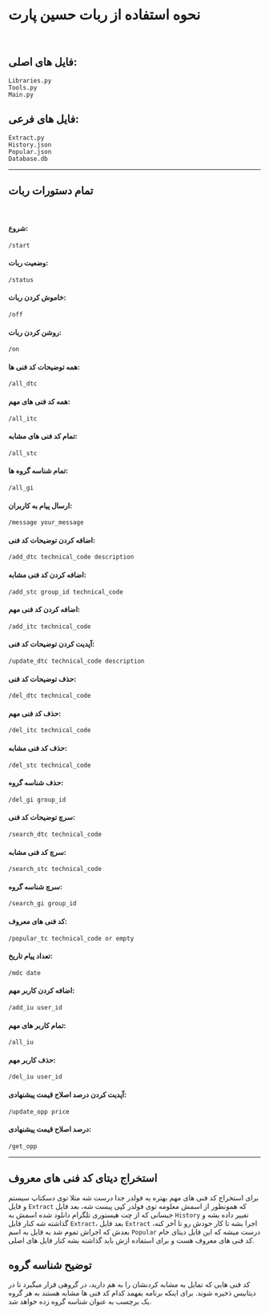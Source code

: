 # نحوه استفاده از ربات حسین پارت

<br>

## فایل های اصلی:

`Libraries.py`
<br>
`Tools.py`
<br>
`Main.py`

## فایل های فرعی:

`Extract.py`
<br>
`History.json`
<br>
`Popular.json`
<br>
`Database.db`

<hr>

## تمام دستورات ربات

<br>

#### شروع:
`/start`
#### وضعیت ربات:
`/status`
#### خاموش کردن ربات:
`/off`
#### روشن کردن ربات:
`/on`
#### همه توضیحات کد فنی ها:
`/all_dtc`
#### همه کد فنی های مهم:
`/all_itc`
#### تمام کد فنی های مشابه:
`/all_stc`
#### تمام شناسه گروه ها:
`/all_gi`
#### ارسال پیام به کاربران:
`/message your_message`
#### اضافه کردن توضیحات کد فنی:
`/add_dtc technical_code description`
#### اضافه کردن کد فنی مشابه:
`/add_stc group_id technical_code`
#### اضافه کردن کد فنی مهم:
`/add_itc technical_code`
#### آپدیت کردن توضیحات کد فنی:
`/update_dtc technical_code description`
#### حذف توضیحات کد فنی:
`/del_dtc technical_code`
#### حذف کد فنی مهم:
`/del_itc technical_code`
#### حذف کد فنی مشابه:
`/del_stc technical_code`
#### حذف شناسه گروه:
`/del_gi group_id`
#### سرچ توضیحات کد فنی:
`/search_dtc technical_code`
#### سرچ کد فنی مشابه:
`/search_stc technical_code`
#### سرچ شناسه گروه:
`/search_gi group_id`
#### کد فنی های معروف:
`/popular_tc technical_code or empty`
#### تعداد پیام تاریخ:
`/mdc date`
#### اضافه کردن کاربر مهم:
`/add_iu user_id`
#### تمام کاربر های مهم:
`/all_iu`
#### حذف کاربر مهم:
`/del_iu user_id`
#### آپدیت کردن درصد اصلاح قیمت پیشنهادی:
`/update_opp price`
#### درصد اصلاح قیمت پیشنهادی:
`/get_opp`

<hr>

## استخراج دیتای کد فنی های معروف 


برای استخراج کد فنی های مهم بهتره یه فولدر جدا درست شه مثلا توی دسکتاپ سیستم و فایل `Extract` که همونطور از اسمش معلومه توی فولدر کپی پیست شه، بعد فایل جیسانی که از چت هیستوری تلگرام دانلود شده اسمش به `History` تغییر داده بشه و گذاشته شه کنار فایل `Extract`، بعد فایل `Extract` اجرا بشه تا کار خودش رو تا آخر کنه، بعدش که اجراش تموم شد یه فایل به اسم `Popular` درست میشه که این فایل دیتای خام کد فنی های معروف هست و برای استفاده ازش باید گذاشته بشه کنار فایل های اصلی.


## توضیح شناسه گروه


کد فنی هایی که تمایل به مشابه کردنشان را به هم دارید، در گروهی قرار میگیرد تا در دیتابیس ذخیره شوند. برای اینکه برنامه بفهمد کدام کد فنی ها مشابه هستند به هر گروه یک برچسب به عنوان شناسه گروه زده خواهد شد.